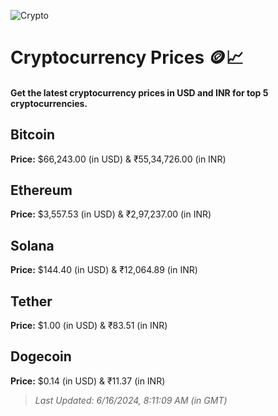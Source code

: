 
![Crypto](https://www.techguide.com.au/wp-content/uploads/2020/11/crypto3.jpeg)

# Cryptocurrency Prices 🪙📈

#### Get the latest cryptocurrency prices in USD and INR for top 5 cryptocurrencies.

## Bitcoin

**Price:** $66,243.00 (in USD) & ₹55,34,726.00 (in INR)

## Ethereum

**Price:** $3,557.53 (in USD) & ₹2,97,237.00 (in INR)

## Solana

**Price:** $144.40 (in USD) & ₹12,064.89 (in INR)

## Tether

**Price:** $1.00 (in USD) & ₹83.51 (in INR)

## Dogecoin

**Price:** $0.14 (in USD) & ₹11.37 (in INR)

> _Last Updated: 6/16/2024, 8:11:09 AM (in GMT)_
